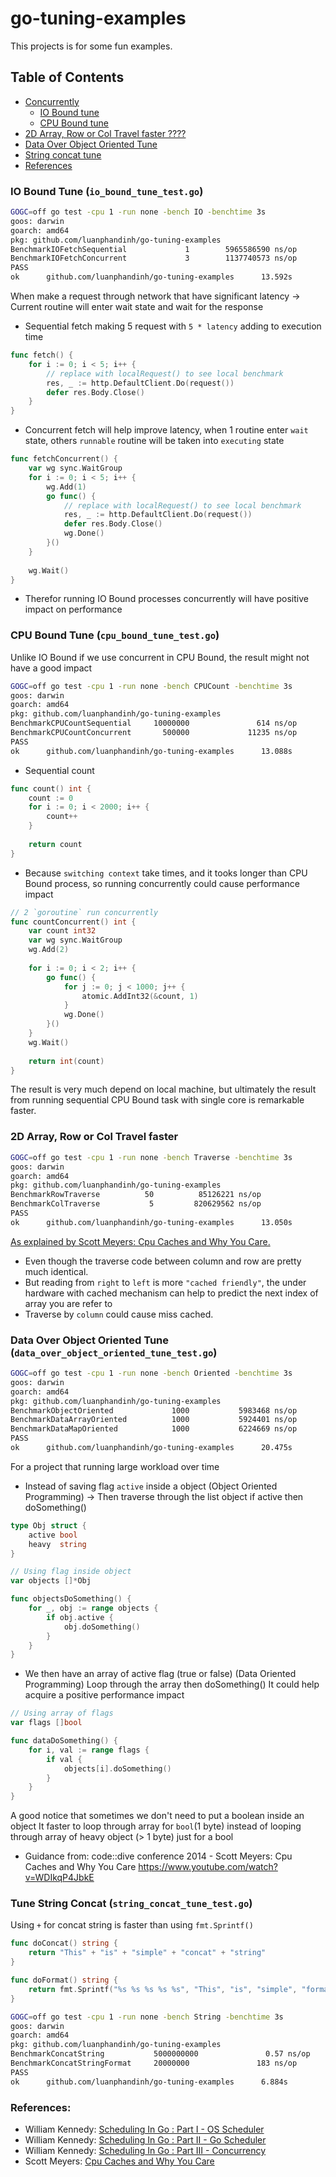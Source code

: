 # go-tuning-examples

This projects is for some fun examples.
## Table of Contents
* [Concurrently](#concurrently)
    * [IO Bound tune](#io-bound-tune)   
    * [CPU Bound tune](#cpu-bound-tune)
* [2D Array, Row or Col Travel faster ????](#row-or-column-traverse-tune)
* [Data Over Object Oriented Tune](#data-over-object-oriented-tune)
* [String concat tune](#string-concat-tune)
* [References](#references)

<a name="io-bound-tune"></a>
### IO Bound Tune (`io_bound_tune_test.go`)
```bash
GOGC=off go test -cpu 1 -run none -bench IO -benchtime 3s
goos: darwin
goarch: amd64
pkg: github.com/luanphandinh/go-tuning-examples
BenchmarkIOFetchSequential             1        5965586590 ns/op
BenchmarkIOFetchConcurrent             3        1137740573 ns/op
PASS
ok      github.com/luanphandinh/go-tuning-examples      13.592s
```
When make a request through network that have significant latency -> Current routine will enter wait state and wait for the response
* Sequential fetch making 5 request with `5 * latency` adding to execution time
```go
func fetch() {
    for i := 0; i < 5; i++ {
        // replace with localRequest() to see local benchmark
        res, _ := http.DefaultClient.Do(request())
        defer res.Body.Close()
    }
}
```
* Concurrent fetch will help improve latency, when 1 routine enter `wait` state, others `runnable` routine will be taken into `executing` state
```go
func fetchConcurrent() {
    var wg sync.WaitGroup
    for i := 0; i < 5; i++ {
        wg.Add(1)
        go func() {
            // replace with localRequest() to see local benchmark
            res, _ := http.DefaultClient.Do(request())
            defer res.Body.Close()
            wg.Done()
        }()
    }
    
    wg.Wait()
}
```
* Therefor running IO Bound processes concurrently will have positive impact on performance

<a name="cpu-bound-tune"></a>
### CPU Bound Tune (`cpu_bound_tune_test.go`)
Unlike IO Bound if we use concurrent in CPU Bound, the result might not have a good impact
```bash
GOGC=off go test -cpu 1 -run none -bench CPUCount -benchtime 3s
goos: darwin
goarch: amd64
pkg: github.com/luanphandinh/go-tuning-examples
BenchmarkCPUCountSequential     10000000               614 ns/op
BenchmarkCPUCountConcurrent       500000             11235 ns/op
PASS
ok      github.com/luanphandinh/go-tuning-examples      13.088s
```

* Sequential count
```go
func count() int {
    count := 0
    for i := 0; i < 2000; i++ {
        count++
    }
    
    return count
}
```
* Because `switching context` take times, and it tooks longer than CPU Bound process,
so running concurrently could cause performance impact
```go
// 2 `goroutine` run concurrently 
func countConcurrent() int {
    var count int32
    var wg sync.WaitGroup
    wg.Add(2)
    
    for i := 0; i < 2; i++ {
        go func() {
            for j := 0; j < 1000; j++ {
                atomic.AddInt32(&count, 1)
            }
            wg.Done()
        }()
    }
    wg.Wait()
    
    return int(count)
}
```
The result is very much depend on local machine, but ultimately the result from running sequential CPU Bound task with single core is remarkable faster.

<a name="row-or-column-traverse-tune"></a>
### 2D Array, Row or Col Travel faster
```bash
GOGC=off go test -cpu 1 -run none -bench Traverse -benchtime 3s
goos: darwin
goarch: amd64
pkg: github.com/luanphandinh/go-tuning-examples
BenchmarkRowTraverse          50          85126221 ns/op
BenchmarkColTraverse           5         820629562 ns/op
PASS
ok      github.com/luanphandinh/go-tuning-examples      13.050s
```
[As explained by Scott Meyers: Cpu Caches and Why You Care.](#references)
* Even though the traverse code between column and row are pretty much identical.
* But reading from `right` to `left` is more `"cached friendly"`, the under hardware with cached mechanism can help to predict the next index of array you are refer to
* Traverse by `column` could cause miss cached.

<a name="data-over-object-oriented-tune"></a>
### Data Over Object Oriented Tune (`data_over_object_oriented_tune_test.go`)
```bash
GOGC=off go test -cpu 1 -run none -bench Oriented -benchtime 3s
goos: darwin
goarch: amd64
pkg: github.com/luanphandinh/go-tuning-examples
BenchmarkObjectOriented             1000           5983468 ns/op
BenchmarkDataArrayOriented          1000           5924401 ns/op
BenchmarkDataMapOriented            1000           6224669 ns/op
PASS
ok      github.com/luanphandinh/go-tuning-examples      20.475s
```

For a project that running large workload over time

* Instead of saving flag `active` inside a object (Object Oriented Programming)
-> Then traverse through the list object if active then doSomething()
```go
type Obj struct {
    active bool
    heavy  string
}

// Using flag inside object
var objects []*Obj

func objectsDoSomething() {
    for _, obj := range objects {
        if obj.active {
            obj.doSomething()
        }
    }
}
```

* We then have an array of active flag (true or false) (Data Oriented Programming)
Loop through the array then doSomething()
It could help acquire a positive performance impact
```go
// Using array of flags
var flags []bool

func dataDoSomething() {
    for i, val := range flags {
        if val {
            objects[i].doSomething()
        }
    }
}
```

A good notice that sometimes we don't need to put a boolean inside an object
It faster to loop through array for `bool`(1 byte)
instead of looping through array of heavy object (> 1 byte) just for a bool

* Guidance from: code::dive conference 2014 - Scott Meyers: Cpu Caches and Why You Care
https://www.youtube.com/watch?v=WDIkqP4JbkE

<a name="string-concat-tune"></a>
### Tune String Concat (`string_concat_tune_test.go`)
Using `+` for concat string is faster than using `fmt.Sprintf()`
```go
func doConcat() string {
    return "This" + "is" + "simple" + "concat" + "string"
}

func doFormat() string {
    return fmt.Sprintf("%s %s %s %s %s", "This", "is", "simple", "format", "string")
}
``` 
```bash
GOGC=off go test -cpu 1 -run none -bench String -benchtime 3s
goos: darwin
goarch: amd64
pkg: github.com/luanphandinh/go-tuning-examples
BenchmarkConcatString           5000000000               0.57 ns/op
BenchmarkConcatStringFormat     20000000               183 ns/op
PASS
ok      github.com/luanphandinh/go-tuning-examples      6.884s
```

<a name="references"></a>
### References:
* William Kennedy: [Scheduling In Go : Part I - OS Scheduler](https://www.ardanlabs.com/blog/2018/08/scheduling-in-go-part1.html)
* William Kennedy: [ Scheduling In Go : Part II - Go Scheduler](https://www.ardanlabs.com/blog/2018/08/scheduling-in-go-part2.html)
* William Kennedy: [Scheduling In Go : Part III - Concurrency](https://www.ardanlabs.com/blog/2018/12/scheduling-in-go-part3.html)
* Scott Meyers: [Cpu Caches and Why You Care](https://www.youtube.com/watch?v=WDIkqP4JbkE)
  
